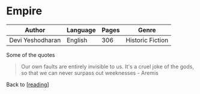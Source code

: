 # Empire

| Author           | Language | Pages | Genre            |
| ---------------- | -------- | ----- | ---------------- |
| Devi Yeshodharan | English  | 306   | Historic Fiction |

Some of the quotes

> Our own faults are entirely invisible to us. It's a cruel joke of the gods, so that we can never surpass out weeknesses - Aremis

Back to [[reading]]

[//begin]: # "Autogenerated link references for markdown compatibility"
[reading]: reading.md "Reading"
[//end]: # "Autogenerated link references"
